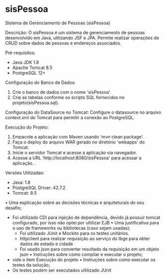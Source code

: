 # sisPessoa
Sistema de Gerenciamento de Pessoas (sisPessoa)

Descrição:
O sisPessoa é um sistema de gerenciamento de pessoas desenvolvido em Java, utilizando JSF e JPA. Permite realizar operações de CRUD sobre dados de pessoas e endereços associados.

Pré-requisitos:
- Java JDK 1.8
- Apache Tomcat 8.5
- PostgreSQL 12+

Configuração do Banco de Dados:
1. Crie o banco de dados com o nome 'sisPessoa'.
2. Crie as tabelas conforme os scripts SQL fornecidos no projeto(sisPessoa.sql).

Configuração do DataSource no Tomcat:
Configure o datasource no arquivo context.xml do Tomcat para permitir a conexão ao PostgreSQL.

Execução do Projeto:
1. Empacote a aplicação com Maven usando 'mvn clean package'.
2. Faça o deploy do arquivo WAR gerado no diretório 'webapps' do Tomcat.
3. Inicie o servidor Tomcat e acesse a aplicação via navegador.
4. Acesse a URL 'http://localhost:8080/sisPessoa' para acessar a aplicação.
.

Versões Utilizadas:
- Java: 1.8
- PostgreSQL Driver: 42.7.2
- Tomcat: 8.5


• Uma explicação sobre as decisões técnicas e arquiteturais do seu desafio;
 - Foi ultilizado CDI para injeção de dependência, devido já possuir tomcat configurado, por isso não optei por ultilizar EJB
• Uma justificativa para o uso de frameworks ou bibliotecas (caso sejam usadas);
   - Foi ultilizado JUnit e Mockito para os testes unitários. 
   - httpclient para realizar requisição ao serviço do Ibge para obter dados de estado e cidade
   - Foi usado json para converter resultado da requisição em um objeto json
• Instruções sobre como compilar e executar o projeto;
  - vide o item Execução do projeto
• Instruções sobre como executar os testes da solução;
  - Os testes podem ser executados ultilizado JUnit

